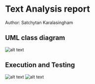 # Text Analysis report
Author: Satchytan Karalasingham

## UML class diagram

![alt text][uml]


## Execution and Testing

![alt text][screenshot-test]
![alt text][screenshot-feynman]




[uml]: https://github.com/ensf593-spring-2023/a5-analysis-Satchytan/blob/main/TextAnalysis-uml_screenshot.png "TextAnalysis-uml_screenshot"

[screenshot-test]: https://github.com/ensf593-spring-2023/a5-analysis-Satchytan/blob/main/TextAnalysis_test_screenshot.png "TextAnalysis_screenshot-test"

[screenshot-feynman]: https://github.com/ensf593-spring-2023/a5-analysis-Satchytan/blob/main/TextAnalysis_feynman_screenshot.png "TextAnalysis_screenshot-feynman"